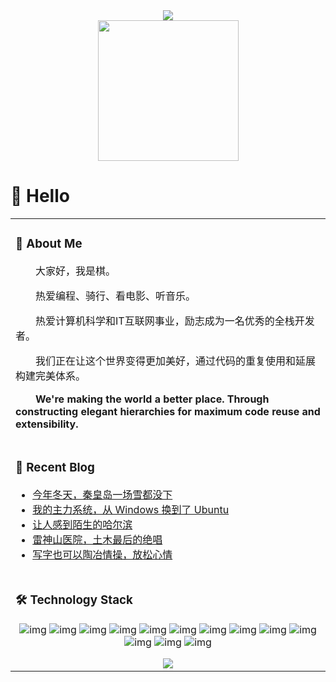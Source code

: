 <div align="center">
  <!-- dynamic typing effect 动态打字效果 -->
  <div>
    <a href="https://imqi1.com/">
      <img src="https://readme-typing-svg.demolab.com?font=Fira+Code&pause=1000&width=435&lines=console.log(%22Hello%2C%20World%22);Imqi1-Github主页欢迎你的到来!&center=true&size=27" />
    </a>
  </div>

  <!-- knock code pictures 敲代码的图片 -->
  <picture>
    <source media="(prefers-color-scheme: dark)" srcset="https://cdn.jsdelivr.net/gh//sun0225SUN/assets/images/coding.gif" />
    <source media="(prefers-color-scheme: light)" srcset="https://cdn.jsdelivr.net/gh/sun0225SUN/sun0225SUN/assets/images/developer.svg" height="225px" />
    <img src="https://cdn.jsdelivr.net/gh/sun0225SUN/sun0225SUN/assets/images/coding.gif" />
  </picture>
</div>

#  🙋 Hello

<table>
  
<tr><td>

### 🤺 About Me

<p>&emsp;&emsp;大家好，我是棋。</p>
<p>&emsp;&emsp;热爱编程、骑行、看电影、听音乐。</p>
<p>&emsp;&emsp;热爱计算机科学和IT互联网事业，励志成为一名优秀的全栈开发者。</p>
<p>&emsp;&emsp;我们正在让这个世界变得更加美好，通过代码的重复使用和延展构建完美体系。</p>
<p><strong>&emsp;&emsp;We're making the world a better place. Through constructing elegant hierarchies for maximum code reuse and extensibility.</strong></p>

</td></tr>

<tr><td>

### 📃 Recent Blog
<!-- BLOG-POST-LIST:START -->
- [今年冬天，秦皇岛一场雪都没下](https://imqi1.com/note/565)
- [我的主力系统，从 Windows 换到了 Ubuntu](https://imqi1.com/note/559)
- [让人感到陌生的哈尔滨](https://imqi1.com/discuss/552)
- [雷神山医院，土木最后的绝唱](https://imqi1.com/discuss/545)
- [写字也可以陶冶情操，放松心情](https://imqi1.com/note/536)
<!-- BLOG-POST-LIST:END -->
</td></tr>

<tr><td>

###  🛠️ Technology Stack
  
<div align="center" >
  
![img](https://res.cloudinary.com/practicaldev/image/fetch/s--fiphz-VI--/c_limit%2Cf_auto%2Cfl_progressive%2Cq_auto%2Cw_880/https://img.shields.io/badge/HTML-239120%3Fstyle%3Dfor-the-badge%26logo%3Dhtml5%26logoColor%3Dwhite) ![img](https://res.cloudinary.com/practicaldev/image/fetch/s---GXoa7ts--/c_limit%2Cf_auto%2Cfl_progressive%2Cq_auto%2Cw_880/https://img.shields.io/badge/CSS-239120%3Fstyle%3Dfor-the-badge%26logo%3Dcss3%26logoColor%3Dwhite) ![img](https://res.cloudinary.com/practicaldev/image/fetch/s--kbKzVIJV--/c_limit%2Cf_auto%2Cfl_progressive%2Cq_auto%2Cw_880/https://img.shields.io/badge/JavaScript-F7DF1E%3Fstyle%3Dfor-the-badge%26logo%3Djavascript%26logoColor%3Dblack) ![img](https://res.cloudinary.com/practicaldev/image/fetch/s--MRXwUmKz--/c_limit%2Cf_auto%2Cfl_progressive%2Cq_auto%2Cw_880/https://img.shields.io/badge/Python-14354C%3Fstyle%3Dfor-the-badge%26logo%3Dpython%26logoColor%3Dwhite) ![img](https://res.cloudinary.com/practicaldev/image/fetch/s--L8VxAWme--/c_limit%2Cf_auto%2Cfl_progressive%2Cq_auto%2Cw_880/https://img.shields.io/badge/PHP-777BB4%3Fstyle%3Dfor-the-badge%26logo%3Dphp%26logoColor%3Dwhite) ![img](https://res.cloudinary.com/practicaldev/image/fetch/s--LoCz-F_o--/c_limit%2Cf_auto%2Cfl_progressive%2Cq_auto%2Cw_880/https://img.shields.io/badge/Markdown-000000%3Fstyle%3Dfor-the-badge%26logo%3Dmarkdown%26logoColor%3Dwhite) ![img](https://res.cloudinary.com/practicaldev/image/fetch/s--QKydrfKm--/c_limit%2Cf_auto%2Cfl_progressive%2Cq_auto%2Cw_880/https://img.shields.io/badge/Flask-000000%3Fstyle%3Dfor-the-badge%26logo%3Dflask%26logoColor%3Dwhite) ![img](https://res.cloudinary.com/practicaldev/image/fetch/s--AJzBBW6N--/c_limit%2Cf_auto%2Cfl_progressive%2Cq_auto%2Cw_880/https://img.shields.io/badge/Django-092E20%3Fstyle%3Dfor-the-badge%26logo%3Ddjango%26logoColor%3Dwhite) ![img](https://res.cloudinary.com/practicaldev/image/fetch/s--t_ci0avu--/c_limit%2Cf_auto%2Cfl_progressive%2Cq_auto%2Cw_880/https://img.shields.io/badge/Java-ED8B00%3Fstyle%3Dfor-the-badge%26logo%3Dopenjdk%26logoColor%3Dwhite) ![img](https://res.cloudinary.com/practicaldev/image/fetch/s--OvXzauo0--/c_limit%2Cf_auto%2Cfl_progressive%2Cq_auto%2Cw_880/https://img.shields.io/badge/MySQL-00000F%3Fstyle%3Dfor-the-badge%26logo%3Dmysql%26logoColor%3Dwhite) ![img](https://res.cloudinary.com/practicaldev/image/fetch/s--m4KqDleG--/c_limit%2Cf_auto%2Cfl_progressive%2Cq_auto%2Cw_880/https://img.shields.io/badge/MongoDB-4EA94B%3Fstyle%3Dfor-the-badge%26logo%3Dmongodb%26logoColor%3Dwhite) ![img](https://res.cloudinary.com/practicaldev/image/fetch/s--YggBl69i--/c_limit%2Cf_auto%2Cfl_progressive%2Cq_auto%2Cw_880/https://img.shields.io/badge/Cent%2520OS-262577%3Fstyle%3Dfor-the-badge%26logo%3DCentOS%26logoColor%3Dwhite) ![img](https://res.cloudinary.com/practicaldev/image/fetch/s--Lpc4EQEY--/c_limit%2Cf_auto%2Cfl_progressive%2Cq_auto%2Cw_880/https://img.shields.io/badge/Windows-0078D6%3Fstyle%3Dfor-the-badge%26logo%3Dwindows%26logoColor%3Dwhite) 

<img src="https://skillicons.dev/icons?i=python,vue,java,git,mysql,redis,idea,vscode" />

</div>

</td></tr>

</table>
